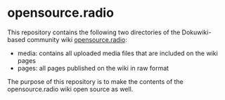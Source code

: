 # opensource.radio

This repository contains the following two directories of the Dokuwiki-based community wiki [opensource.radio](https://opensource.radio):

* media: contains all uploaded media files that are included on the wiki pages
* pages: all pages published on the wiki in raw format

The purpose of this repository is to make the contents of the opensource.radio wiki open source as well.
